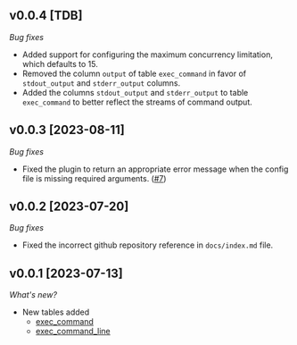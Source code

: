 ## v0.0.4 [TDB]

_Bug fixes_

- Added support for configuring the maximum concurrency limitation, which defaults to 15.
- Removed the column `output` of table `exec_command` in favor of `stdout_output` and `stderr_output` columns.
- Added the columns `stdout_output` and `stderr_output` to table `exec_command` to better reflect the streams of command output.

## v0.0.3 [2023-08-11]

_Bug fixes_

- Fixed the plugin to return an appropriate error message when the config file is missing required arguments. ([#7](https://github.com/turbot/steampipe-plugin-exec/pull/7))

## v0.0.2 [2023-07-20]

_Bug fixes_

- Fixed the incorrect github repository reference in `docs/index.md` file.

## v0.0.1 [2023-07-13]

_What's new?_

- New tables added
  - [exec_command](https://hub.steampipe.io/plugins/turbot/exec/tables/exec_command)
  - [exec_command_line](https://hub.steampipe.io/plugins/turbot/exec/tables/exec_command_line)
